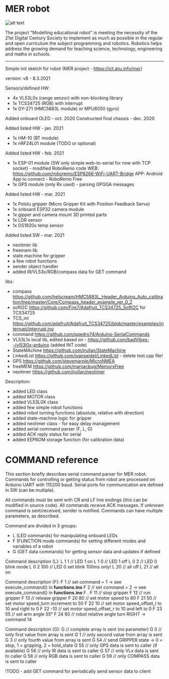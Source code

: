 # MER robot

![alt text](https://ict.aiju.info/mer/pluginfile.php/1/theme_academic/logo/1614160915/mer_logo_def.png)

The project "Modelling educational robot" is meeting the necessity of the 21st Digital Century Society to implement as much as possible in the regular and open curriculum the subject programming and robotics. Robotics helps address the growing demand for teaching science, technology, engineering and maths in schools. 

--------------------------------------------

 Simple init sketch for robot (MER project - https://ict.aiju.info/mer)

 version: v8 - 8.3.2021

 Sensors/defined HW:
  - 4x VL53L0x (range senzor) with non-blocking library
  - 1x TCS34725 (RGB) with interrupt
  - 1x GY-271 (HMC5883L module) or MPU6050 (gyro)

 Added onboard OLED - oct. 2020
 Constructed final chassis - dec. 2020

 Added listed HW - jan. 2021
  - 1x HM-10 (BT module)
  - 1x nRF24L01 module  (TODO or optional)

 Added listed HW - feb. 2021
  - 1x ESP-01 module    (SW only simple web-to-serial for now with TCP socket) - modified RoboRemo code
                         WEB: https://github.com/roboremo/ESP8266-WiFi-UART-Bridge
                         APP: Android App to connect - RoboRemo Free
  - 1x GPS module (only Rx used) - parsing GPGGA messages

 Added listed HW - mar. 2021
  - 1x Pololu gripper (Micro Gripper Kit with Position Feedback Servo)
  - 1x onboard ESP32 camera module
  - 1x gipper and camera mount 3D printed parts
  - 1x LDR sensor
  - 1x DS1820s temp sensor

 Added listed SW - mar. 2021
  - neotimer lib
  - freemem lib
  - state machine for gripper
  - a few robot functions
  - sender object handler
  - added IR/VL53x/RGB/compass data for GET command

 libs:
 - compass https://github.com/helscream/HMC5883L_Header_Arduino_Auto_calibration/tree/master/Core/Compass_header_example_ver_0_2
 - softI2C https://github.com/Fire7/Adafruit_TCS34725_SoftI2C for TCS34725
 - TCS_int https://github.com/adafruit/Adafruit_TCS34725/blob/master/examples/interrupt/interrupt.ino
 - command https://github.com/ppedro74/Arduino-SerialCommands
 - VL53L1x local lib, edited based on - https://github.com/badVibes--/vl53l0x-arduino (added INT code)
 - StateMAchine https://github.com/jrullan/StateMachine
 - LinkedList https://github.com/ivanseidel/LinkedList - delete test.cpp file!
 - GPS https://github.com/stevemarple/MicroNMEA
 - freeMEM https://github.com/maniacbug/MemoryFree
 - neotimer https://github.com/jrullan/neotimer

 Description:
  - added LED class
  - added MOTOR class
  - added VL53L0X class
  - added few simple robot functions
  - added robot turning functions (absolute, relative with direction)
  - added state-machine logic for gripper
  - added neotimer class - for easy delay management
  - added serial command parser (F, L, G)
  - added ACK reply status for serial
  - added EEPROM storage function (for calibration data)
  
# COMMAND reference
	
This section briefly describes serial command parser for MER robot. Commands for controlling or getting status from robot are processed on Arduino UART with 115200 baud. Serial ports for communication are defined in SW (can be multiple). 

All commands must be sent with CR and LF line endings (this can be modified in source code).
All commands receive ACK messages. If unknown command is sent/received, sender is notified.
Commands can have multiple parameters, as described.

Command are divided in 3 groups:
 - L (LED commands) for manipulating onboard LEDs
 - F (FUNCTION mode commands) for setting different modes and variables of a robot
 - G (GET data commands) for getting sensor data and updates if defined

Command description (L):
  L 1 1     // LED 1 on
  L 1 0     // LED 1 off
  L 0 2     // LED 0 blink mode
  L 0 2 100 // LED 0 set blink 100ms only!
  L 20      // all off
  L 21      // all on
  
Command description (F):
  F 1     // set command = 1  -> see execute_command() in **functions.ino**
  F 2     // set command = 2  -> see execute_command() in **functions.ino**
  F .
  F 11    // stop gripper
  F 12    // run gripper
  F 13    // release gripper
  F 20 80   // set motor speed to 80
  F 21 50   // set motor speed_turn increment to 50
  F 22 10   // set motor speed_offset_l to 10 and right to 0
  F 22 -10  // set motor speed_offset_r to 10 and left to 0
  F 23 55   // set arm angle 55°
  F 24 60   // robot relative angle turn RIGHT -> command 14
  
Command description (G):
  G         // complete array is sent (no parameter)
  G 0       // only first value from array is sent
  G 1       // only second value from array is sent
  G 3       // only fourth value from array is sent
  G 54      // send GRIPPER state -> 0 = stop, 1 = gripping, 2 = hold_state
  G 55      // only GPS data is sent to caller (if available)
  G 56      // only IR data is sent to caller
  G 57      // only VLx data is sent to caller
  G 58      // only RGB data is sent to caller
  G 59      // only COMPASS data is sent to caller


!TODO - add GET command for periodically send sensor data to client
